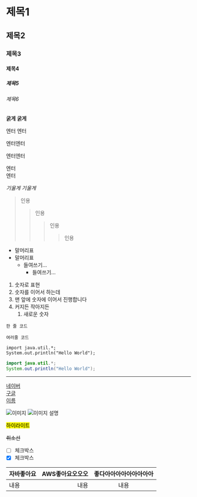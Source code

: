 <!-- https://www.markdownguide.org/cheat-sheet/ -->
<!-- cmd + /, ctrl + / : 주석 -> 인식이 안되는 글 -->

<!-- headline 또는 heading -->
# 제목1
## 제목2
### 제목3 
<!-- 일반적으로 velog, notion 3까지 지원... -->
#### 제목4
##### 제목5
###### 제목6

<!-- bold 굵게 -->
**굵게**
__굵게__
<!-- enter 1개는 무시된다 -->

엔터
엔터

엔터엔터

엔터엔터

엔터  
엔터
<!-- 스페이스 2개가 있으면 줄바꿈 인정 -->

<!-- italic 기울게 -->
*기울게*
_기울게_

> 인용
> > 인용
> > > 인용
> > > > 인용

* 말머리표
* 말머리표
    * 들여쓰기...
        * 들여쓰기...

1. 숫자로 표현
2. 숫자를 이어서 하는데
1. 맨 앞에 숫자에 이어서 진행합니다
10. 커지든 작아지든
    1. 새로운 숫자 
    <!-- 들여쓰기의 경우에는 1로만 시작 가능 -->

`한 줄 코드`
```
여러줄 코드
```

```
import java.util.*;
System.out.println("Hello World");
```

<!-- 컬러셋 차이 -->
```java
import java.util.*;
System.out.println("Hello World");
```

<!-- 가로 구분선 -->
---

[네이버](https://naver.com)  
[구글](https://google.com)  
[이름](주소)

![이미지](https://plus.unsplash.com/premium_photo-1752521132303-15829446682e?q=80&w=1315&auto=format&fit=crop&ixlib=rb-4.1.0&ixid=M3wxMjA3fDB8MHxwaG90by1wYWdlfHx8fGVufDB8fHx8fA%3D%3D)
![이미지 설명](주소)

<!-- ==하이라이트== -->
<mark>하이라이트</mark>

~~취소선~~

- [ ] 체크박스
- [x] 체크박스

|자바좋아요|AWS좋아요오오오|좋다아아아아아아아아아|
|:------|-----------:|:---------------:|
|내용    |내용         |내용
